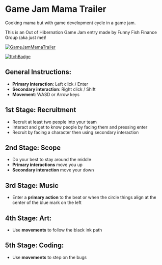 # Game Jam Mama Trailer
Cooking mama but with game development cycle in a game jam.

This is an Out of Hibernation Game Jam entry made by Funny Fish Finance Group (aka just me)!

[![GameJamMamaTrailer](https://img.youtube.com/vi/BoNGi6EAxio/0.jpg)](https://www.youtube.com/watch?v=BoNGi6EAxio)

[![ItchBadge](https://static.itch.io/images/badge.svg)](https://turnipxenon.itch.io/game-jam-mama)

## General Instructions:

* **Primary interaction**: Left click / Enter
* **Secondary interaction**: Right click / Shift
* **Movement**: WASD or Arrow keys

## 1st Stage: Recruitment

* Recruit at least two people into your team
* Interact and get to know people by facing them and pressing enter
* Recruit by facing a character then using secondary interaction

## 2nd Stage: Scope

* Do your best to stay around the middle
* **Primary interactions** move you up
* **Secondary interaction** move your down

## 3rd Stage: Music

* Enter a **primary action** to the beat or when the circle things align at the center of the blue mark on the left

## 4th Stage: Art:

* Use **movements** to follow the black ink path

## 5th Stage: Coding:

* Use **movements** to step on the bugs

